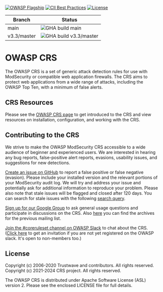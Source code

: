 [![OWASP Flagship](https://img.shields.io/badge/owasp-flagship%20project-38a047.svg)](https://owasp.org/projects/)
[![CII Best Practices](https://bestpractices.coreinfrastructure.org/projects/1390/badge)](https://bestpractices.coreinfrastructure.org/projects/1390)
[![License](https://img.shields.io/badge/License-Apache%202.0-blue.svg)](https://opensource.org/licenses/Apache-2.0)

| Branch | Status |
---------|-------|
| main | ![GHA build main](https://github.com/coreruleset/coreruleset/actions/workflows/test.yml/badge.svg?branch=main) |
| v3.3/master | ![GHA build v3.3/master](https://github.com/coreruleset/coreruleset/workflows/Regression%20Tests/badge.svg?branch=v3.3%2Fmaster) |


# OWASP CRS

The OWASP CRS is a set of generic attack detection rules for use with ModSecurity or compatible web application firewalls. The CRS aims to protect web applications from a wide range of attacks, including the OWASP Top Ten, with a minimum of false alerts.

## CRS Resources

Please see the [OWASP CRS page](https://coreruleset.org/) to get introduced to the CRS and view resources on installation, configuration, and working with the CRS.

## Contributing to the CRS

We strive to make the OWASP ModSecurity CRS accessible to a wide audience of beginner and experienced users. We are interested in hearing any bug reports, false-positive alert reports, evasions, usability issues, and suggestions for new detections.

[Create an issue on GitHub](https://github.com/coreruleset/coreruleset/issues) to report a false positive or false negative (evasion). Please include your installed version and the relevant portions of your ModSecurity audit log. We will try and address your issue and potentially ask for additional information to reproduce your problem. Please also note that stale issues will be flagged and closed after 120 days. You can search for stale issues with the following [search query](https://github.com/coreruleset/coreruleset/issues?q=label%3A%22Stale+issue%22).

[Sign up for our Google Group](https://groups.google.com/a/owasp.org/g/modsecurity-core-rule-set-project) to ask general usage questions and participate in discussions on the CRS. Also [here](https://lists.owasp.org/pipermail/owasp-modsecurity-core-rule-set/index) you can find the archives for the previous mailing list.

[Join the #coreruleset channel on OWASP Slack](https://owasp.slack.com/) to chat about the CRS. ([Click here](https://owasp.org/slack/invite) to get an invitation if you are not yet registered on the OWASP slack. It's open to non-members too.)

## License

Copyright (c) 2006-2020 Trustwave and contributors. All rights reserved.</br>
Copyright (c) 2021-2024 CRS project. All rights reserved.

The OWASP CRS is distributed under Apache Software License (ASL) version 2. Please see the enclosed LICENSE file for full details.
